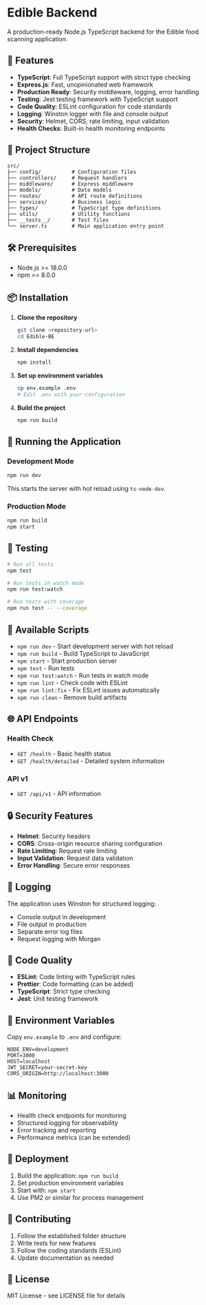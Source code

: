 # Edible Backend

A production-ready Node.js TypeScript backend for the Edible food scanning application.

## 🚀 Features

- **TypeScript**: Full TypeScript support with strict type checking
- **Express.js**: Fast, unopinionated web framework
- **Production Ready**: Security middleware, logging, error handling
- **Testing**: Jest testing framework with TypeScript support
- **Code Quality**: ESLint configuration for code standards
- **Logging**: Winston logger with file and console output
- **Security**: Helmet, CORS, rate limiting, input validation
- **Health Checks**: Built-in health monitoring endpoints

## 📁 Project Structure

```
src/
├── config/          # Configuration files
├── controllers/     # Request handlers
├── middleware/      # Express middleware
├── models/          # Data models
├── routes/          # API route definitions
├── services/        # Business logic
├── types/           # TypeScript type definitions
├── utils/           # Utility functions
├── __tests__/       # Test files
└── server.ts        # Main application entry point
```

## 🛠️ Prerequisites

- Node.js >= 18.0.0
- npm >= 8.0.0

## 📦 Installation

1. **Clone the repository**
   ```bash
   git clone <repository-url>
   cd Edible-BE
   ```

2. **Install dependencies**
   ```bash
   npm install
   ```

3. **Set up environment variables**
   ```bash
   cp env.example .env
   # Edit .env with your configuration
   ```

4. **Build the project**
   ```bash
   npm run build
   ```

## 🚀 Running the Application

### Development Mode
```bash
npm run dev
```
This starts the server with hot reload using `ts-node-dev`.

### Production Mode
```bash
npm run build
npm start
```

## 🧪 Testing

```bash
# Run all tests
npm test

# Run tests in watch mode
npm run test:watch

# Run tests with coverage
npm run test -- --coverage
```

## 🔧 Available Scripts

- `npm run dev` - Start development server with hot reload
- `npm run build` - Build TypeScript to JavaScript
- `npm start` - Start production server
- `npm test` - Run tests
- `npm run test:watch` - Run tests in watch mode
- `npm run lint` - Check code with ESLint
- `npm run lint:fix` - Fix ESLint issues automatically
- `npm run clean` - Remove build artifacts

## 🌐 API Endpoints

### Health Check
- `GET /health` - Basic health status
- `GET /health/detailed` - Detailed system information

### API v1
- `GET /api/v1` - API information

## 🔒 Security Features

- **Helmet**: Security headers
- **CORS**: Cross-origin resource sharing configuration
- **Rate Limiting**: Request rate limiting
- **Input Validation**: Request data validation
- **Error Handling**: Secure error responses

## 📝 Logging

The application uses Winston for structured logging:
- Console output in development
- File output in production
- Separate error log files
- Request logging with Morgan

## 🧹 Code Quality

- **ESLint**: Code linting with TypeScript rules
- **Prettier**: Code formatting (can be added)
- **TypeScript**: Strict type checking
- **Jest**: Unit testing framework

## 🔄 Environment Variables

Copy `env.example` to `.env` and configure:

```env
NODE_ENV=development
PORT=3000
HOST=localhost
JWT_SECRET=your-secret-key
CORS_ORIGIN=http://localhost:3000
```

## 📊 Monitoring

- Health check endpoints for monitoring
- Structured logging for observability
- Error tracking and reporting
- Performance metrics (can be extended)

## 🚀 Deployment

1. Build the application: `npm run build`
2. Set production environment variables
3. Start with: `npm start`
4. Use PM2 or similar for process management

## 🤝 Contributing

1. Follow the established folder structure
2. Write tests for new features
3. Follow the coding standards (ESLint)
4. Update documentation as needed

## 📄 License

MIT License - see LICENSE file for details
